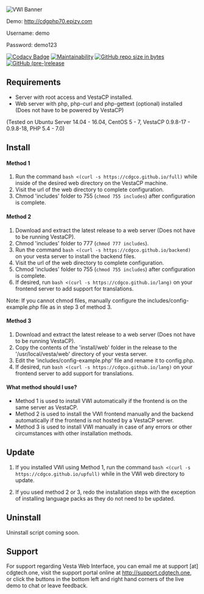 ![VWI Banner](https://raw.githubusercontent.com/cdgco/VestaWebInterface/master/VWI%20Banner.png)

Demo: http://cdgphp70.epizy.com

Username: demo

Password: demo123


[![Codacy Badge](https://api.codacy.com/project/badge/Grade/7e9666795d6b4aa1a7838f7af599b720)](https://www.codacy.com/app/carter/VestaWebInterface?utm_source=github.com&amp;utm_medium=referral&amp;utm_content=cdgco/VestaWebInterface&amp;utm_campaign=Badge_Grade)
[![Maintainability](https://api.codeclimate.com/v1/badges/89b83ed998d2615a4bd6/maintainability)](https://codeclimate.com/github/cdgco/VestaWebInterface/maintainability)
[![GitHub repo size in bytes](https://img.shields.io/github/repo-size/cdgco/vestawebinterface.svg)](https://github.com/cdgco/VestaWebInterface/releases)
[![GitHub (pre-)release](https://img.shields.io/github/release/cdgco/vestawebinterface/all.svg)](https://github.com/cdgco/VestaWebInterface/releases)

## Requirements
* Server with root access and VestaCP installed.
* Web server with php, php-curl and php-gettext (optional) installed (Does not have to be powered by VestaCP)

(Tested on Ubuntu Server 14.04 - 16.04, CentOS 5 - 7, VestaCP 0.9.8-17 - 0.9.8-18, PHP 5.4 - 7.0)

## Install

#### Method 1

1. Run the command `bash <(curl -s https://cdgco.github.io/full)` while inside of the desired web directory on the VestaCP machine.
2. Visit the url of the web directory to complete configuration.
3. Chmod 'includes' folder to 755 (`chmod 755 includes`) after configuration is complete.

#### Method 2

1. Download and extract the latest release to a web server (Does not have to be running VestaCP).
2. Chmod 'includes' folder to 777 (`chmod 777 includes`).
3. Run the command `bash <(curl -s https://cdgco.github.io/backend)` on your vesta server to install the backend files.
4. Visit the url of the web directory to complete configuration.
5. Chmod 'includes' folder to 755 (`chmod 755 includes`) after configuration is complete.
6. If desired, run `bash <(curl -s https://cdgco.github.io/lang)` on your frontend server to add support for translations.

Note: If you cannot chmod files, manually configure the includes/config-example.php file as in step 3 of method 3.


#### Method 3

1. Download and extract the latest release to a web server (Does not have to be running VestaCP).
2. Copy the contents of the 'install/web' folder in the release to the '/usr/local/vesta/web' directory of your vesta server.
3. Edit the 'includes/config-example.php' file and rename it to config.php.
4. If desired, run `bash <(curl -s https://cdgco.github.io/lang)` on your frontend server to add support for translations.

#### What method should I use?

* Method 1 is used to install VWI automatically if the frontend is on the same server as VestaCP.
* Method 2 is used to install the VWI frontend manually and the backend automatically if the frontend is not hosted by a VestaCP server. 
* Method 3 is used to install VWI manually in case of any errors or other circumstances with other installation methods.
 
## Update

1. If you installed VWI using Method 1, run the command `bash <(curl -s https://cdgco.github.io/upfull)` while in the VWI web directory to update.

2. If you used method 2 or 3, redo the installation steps with the exception of installing language packs as they do not need to be updated.

## Uninstall

Uninstall script coming soon.

## Support

For support regarding Vesta Web Interface, you can email me at support [at] cdgtech.one, visit the support portal online at http://support.cdgtech.one, or click the buttons in the bottom left and right hand corners of the live demo to chat or leave feedback.
